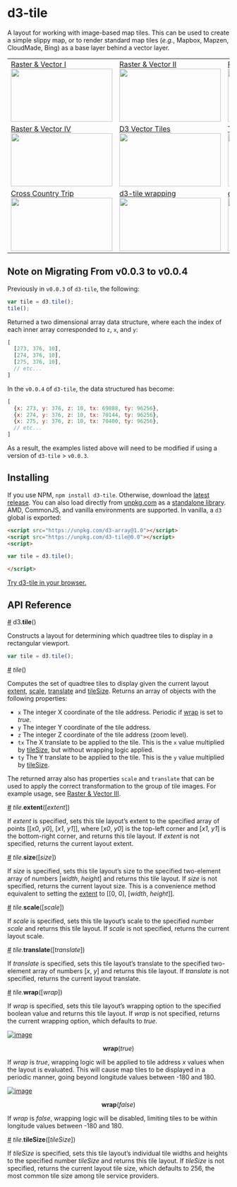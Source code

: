 # d3-tile

A layout for working with image-based map tiles. This can be used to create a simple slippy map, or to render standard map tiles (*e.g.*, Mapbox, Mapzen, CloudMade, Bing) as a base layer behind a vector layer.

<table>
  <tr>
    <td>
      <a href="https://bl.ocks.org/curran/6df9bb477f8d93e3de2855980f70ace3">Raster & Vector I
      <br><img width="230" height="120" src="https://bl.ocks.org/curran/raw/6df9bb477f8d93e3de2855980f70ace3/thumbnail.png"></a>
    </td>
    <td>
      <a href="https://bl.ocks.org/curran/d0a49f5ef93acd8f220d505d186a6172">Raster & Vector II
      <br><img width="230" height="120" src="https://bl.ocks.org/curran/raw/d0a49f5ef93acd8f220d505d186a6172/thumbnail.png"></a>
    </td>
    <td>
      <a href="https://bl.ocks.org/curran/7f355dc5f8d4722c01b40f0566d5b4c3">Raster & Vector III
      <br><img width="230" height="120" src="https://bl.ocks.org/curran/raw/7f355dc5f8d4722c01b40f0566d5b4c3/thumbnail.png"></a>
    </td>
  </tr>
  <tr>
    <td>
      <a href="https://bl.ocks.org/curran/ba11b173edcf17020cd076eaddbe1654">Raster & Vector IV
      <br><img width="230" height="120" src="https://bl.ocks.org/curran/raw/ba11b173edcf17020cd076eaddbe1654/thumbnail.png"></a>
    </td>
    <td>
      <a href="https://observablehq.com/@mbostock/d3-vector-tiles">D3 Vector Tiles
      <br><img width="230" height="120" src="https://user-images.githubusercontent.com/68416/54068670-50759200-4275-11e9-9a7a-c1b04636bc3c.png"></a>
    </td>
    <td>
      <a href="https://bl.ocks.org/curran/20827d0f55d8b474bcfe5e1a2c06f0d8">Tile by Bounding Box
      <br><img width="230" height="120" src="https://bl.ocks.org/curran/raw/20827d0f55d8b474bcfe5e1a2c06f0d8/thumbnail.png"></a>
    </td>
  </tr>
  <tr>
    <td>
      <a href="https://bl.ocks.org/curran/96823ad84b0415536980b1cbf57b1dcc">Cross Country Trip
      <br><img width="230" height="120" src="https://bl.ocks.org/curran/raw/96823ad84b0415536980b1cbf57b1dcc/thumbnail.png"></a>
    </td>
    <td>
      <a href="https://bl.ocks.org/curran/1c17b0b923d52c0a573d5be3132489c2">d3-tile wrapping
      <br><img width="230" height="120" src="https://bl.ocks.org/curran/raw/1c17b0b923d52c0a573d5be3132489c2/thumbnail.png"></a>
    </td>
    <td>
      <a href="https://bl.ocks.org/curran/67cd5dc86eb259690c6848697e04e551">d3-tile tileSize
      <br><img width="230" height="120" src="https://bl.ocks.org/curran/raw/67cd5dc86eb259690c6848697e04e551/thumbnail.png"></a>
    </td>
  </tr>
</table>

## Note on Migrating From v0.0.3 to v0.0.4
Previously in `v0.0.3` of `d3-tile`, the following: 

```js
var tile = d3.tile();
tile();
``` 

Returned a two dimensional array data structure, where each the index of each inner array corresponded to `z`, `x`, and `y`:

```js
[
  [273, 376, 10],
  [274, 376, 10],
  [275, 376, 10],
  // etc...
]
```

In the `v0.0.4` of `d3-tile`, the data structured has become:

```js
[
  {x: 273, y: 376, z: 10, tx: 69888, ty: 96256},
  {x: 274, y: 376, z: 10, tx: 70144, ty: 96256},
  {x: 275, y: 376, z: 10, tx: 70400, ty: 96256},
  // etc...
]
```

As a result, the examples listed above will need to be modified if using a version of `d3-tile` > `v0.0.3`.

## Installing

If you use NPM, `npm install d3-tile`. Otherwise, download the [latest release](https://github.com/d3/d3-tile/releases/latest). You can also load directly from [unpkg.com](https://unpkg.com) as a [standalone library](https://unpkg.com/d3-tile@0.0). AMD, CommonJS, and vanilla environments are supported. In vanilla, a `d3` global is exported:

```html
<script src="https://unpkg.com/d3-array@1.0"></script>
<script src="https://unpkg.com/d3-tile@0.0"></script>
<script>

var tile = d3.tile();

</script>
```

[Try d3-tile in your browser.](https://tonicdev.com/npm/d3-tile)

## API Reference

<a href="#tile" name="tile">#</a> d3.<b>tile</b>()

Constructs a layout for determining which quadtree tiles to display in a rectangular viewport.

```js
var tile = d3.tile();
```

<a href="#_tile" name="_tile">#</a> <i>tile</i>()

Computes the set of quadtree tiles to display given the current layout [extent](#tile_extent), [scale](#tile_scale), [translate](#tile_translate) and [tileSize](#tile_tileSize). Returns an array of objects with the following properties:

 * `x` The integer X coordinate of the tile address. Periodic if [wrap](#tile_wrap) is set to *true*.
 * `y` The integer Y coordinate of the tile address.
 * `z` The integer Z coordinate of the tile address (zoom level).
 * `tx` The X translate to be applied to the tile. This is the `x` value multiplied by [tileSize](#tile_tileSize), but without wrapping logic applied.
 * `ty` The Y translate to be applied to the tile. This is the `y` value multiplied by [tileSize](#tile_tileSize).

The returned array also has properties `scale` and `translate` that can be used to apply the correct transformation to the group of tile images. For example usage, see [Raster & Vector III](https://bl.ocks.org/curran/1c17b0b923d52c0a573d5be3132489c2).

<a href="#tile_extent" name="tile_extent">#</a> <i>tile</i>.<b>extent</b>([<i>extent</i>])

If *extent* is specified, sets this tile layout’s extent to the specified array of points [[*x0*, *y0*], [*x1*, *y1*]], where [*x0*, *y0*] is the top-left corner and [*x1*, *y1*] is the bottom-right corner, and returns this tile layout. If *extent* is not specified, returns the current layout extent.

<a href="#tile_size" name="tile_size">#</a> <i>tile</i>.<b>size</b>([<i>size</i>])

If *size* is specified, sets this tile layout’s size to the specified two-element array of numbers [*width*, *height*] and returns this tile layout. If *size* is not specified, returns the current layout size. This is a convenience method equivalent to setting the [extent](#tile_extent) to [[0, 0], [*width*, *height*]].

<a href="#tile_scale" name="tile_scale">#</a> <i>tile</i>.<b>scale</b>([<i>scale</i>])

If *scale* is specified, sets this tile layout’s scale to the specified number *scale* and returns this tile layout. If *scale* is not specified, returns the current layout scale.

<a href="#tile_translate" name="tile_translate">#</a> <i>tile</i>.<b>translate</b>([<i>translate</i>])

If *translate* is specified, sets this tile layout’s translate to the specified two-element array of numbers [*x*, *y*] and returns this tile layout. If *translate* is not specified, returns the current layout translate.

<a href="#tile_wrap" name="tile_wrap">#</a> <i>tile</i>.<b>wrap</b>([<i>wrap</i>])

If *wrap* is specified, sets this tile layout’s wrapping option to the specified boolean value and returns this tile layout. If *wrap* is not specified, returns the current wrapping option, which defaults to *true*.

[![image](https://cloud.githubusercontent.com/assets/68416/16513800/0c158872-3f85-11e6-84c6-e481b7e0af5d.png)](https://bl.ocks.org/curran/1c17b0b923d52c0a573d5be3132489c2)
<p align="center"><b>wrap</b>(<i>true</i>)</p>

If *wrap* is *true*, wrapping logic will be applied to tile address *x* values when the layout is evaluated. This will cause map tiles to be displayed in a periodic manner, going beyond longitude values between -180 and 180.

[![image](https://cloud.githubusercontent.com/assets/68416/16513812/2644b43e-3f85-11e6-83fc-a34a37c852ab.png)](https://bl.ocks.org/curran/1c17b0b923d52c0a573d5be3132489c2)
<p align="center"><b>wrap</b>(<i>false</i>)</p>

If *wrap* is *false*, wrapping logic will be disabled, limiting tiles to be within longitude values between -180 and 180.

<a href="#tile_tileSize" name="tile_tileSize">#</a> <i>tile</i>.<b>tileSize</b>([<i>tileSize</i>])

If *tileSize* is specified, sets this tile layout’s individual tile widths and heights to the specified number *tileSize* and returns this tile layout. If *tileSize* is not specified, returns the current layout tile size, which defaults to 256, the most common tile size among tile service providers.
